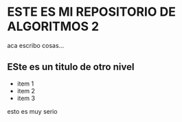 # ESTE ES MI REPOSITORIO DE ALGORITMOS 2
aca escribo cosas...

## ESte es un titulo de otro nivel

* item 1
* item 2
* item 3


esto es muy serio
